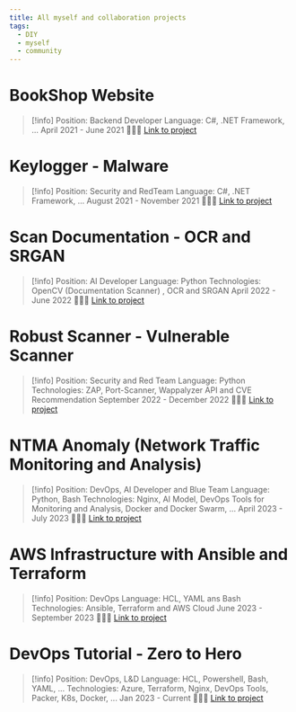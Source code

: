 ```yaml
---
title: All myself and collaboration projects
tags:
  - DIY
  - myself
  - community
---
```

# BookShop Website

>[!info]
> Position: Backend Developer
> Language: C#, .NET Framework, ...
> April 2021 - June 2021
> 🔗🔗🔗 [Link to project](https://github.com/Xeus-Territory/website_bookstore)

# Keylogger - Malware

>[!info]
>Position: Security and RedTeam
>Language: C#, .NET Framework, ...
>August 2021 - November 2021
>🔗🔗🔗 [Link to project](https://github.com/Xeus-Territory/keylogger_tool)

# Scan Documentation - OCR and SRGAN

>[!info]
>Position: AI Developer
>Language: Python
>Technologies: OpenCV (Documentation Scanner) , OCR and SRGAN
>April 2022 - June 2022
>🔗🔗🔗 [Link to project](https://github.com/Xeus-Territory/scan_documents)

# Robust Scanner - Vulnerable Scanner

>[!info]
>Position: Security and Red Team
>Language: Python
>Technologies: ZAP, Port-Scanner, Wappalyzer API and CVE Recommendation
>September 2022 - December 2022
>🔗🔗🔗 [Link to project](https://github.com/Xeus-Territory/robust_scanner)

# NTMA Anomaly (Network Traffic Monitoring and Analysis)

>[!info]
> Position: DevOps, AI Developer and Blue Team
> Language: Python, Bash
> Technologies: Nginx, AI Model, DevOps Tools for Monitoring and Analysis, Docker and Docker Swarm, ...
> April 2023 - July 2023
>  🔗🔗🔗 [Link to project](https://github.com/Xeus-Territory/ntma_anomaly)

# AWS Infrastructure with Ansible and Terraform

>[!info]
>Position: DevOps
>Language: HCL, YAML ans Bash
>Technologies: Ansible, Terraform and AWS Cloud
>June 2023 - September 2023
>🔗🔗🔗 [Link to project](https://github.com/Xeus-Territory/aws-ansible-infrastructure)

# DevOps Tutorial - Zero to Hero

>[!info]
>Position: DevOps, L&D
>Language: HCL, Powershell, Bash, YAML, ...
>Technologies: Azure, Terraform, Nginx, DevOps Tools, Packer, K8s, Docker, ...
>Jan 2023 - Current
>🔗🔗🔗 [Link to project](https://github.com/Xeus-Territory/devops-tutorials)










